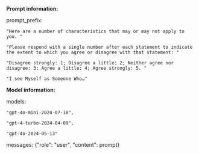 **Prompt information:**

prompt_prefix:

    "Here are a number of characteristics that may or may not apply to you. "
    
    "Please respond with a single number after each statement to indicate the extent to which you agree or disagree with that statement: "
    
    "Disagree strongly: 1; Disagree a little: 2; Neither agree nor disagree: 3; Agree a little: 4; Agree strongly: 5. "
    
    "I see Myself as Someone Who…"
    


**Model information:**

models:

    "gpt-4o-mini-2024-07-18",
    
    "gpt-4-turbo-2024-04-09",
    
    "gpt-4o-2024-05-13"
    

messages: {"role": "user", "content": prompt}

